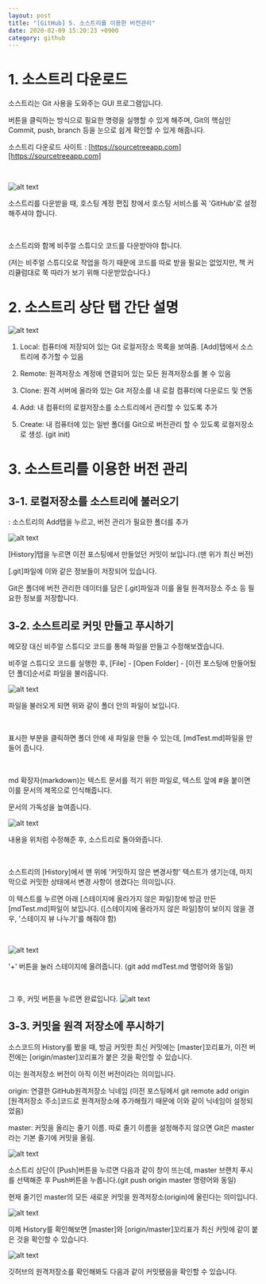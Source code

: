 ```yaml
---
layout: post
title: "[GitHub] 5. 소스트리를 이용한 버전관리"
date: 2020-02-09 15:20:23 +0900
category: github
---
```

# 1. 소스트리 다운로드

소스트리는 Git 사용을 도와주는 GUI 프로그램입니다.

버튼을 클릭하는 방식으로 필요한 명령을 실행할 수 있게 해주며, Git의 핵심인 Commit, push, branch 등을 눈으로 쉽게 확인할 수 있게 해줍니다.

소스트리 다운로드 사이트 : [https://sourcetreeapp.com][https://sourcetreeapp.com]

<br>

![alt text](/public/img/github_14.png)

소스트리를 다운받을 때, 호스팅 계정 편집 창에서 호스팅 서비스를 꼭 'GitHub'로 설정해주셔야 합니다.

<br>

소스트리와 함께 비주얼 스튜디오 코드를 다운받아야 합니다. 

(저는 비주얼 스튜디오로 작업을 하기 때문에 코드를 따로 받을 필요는 없었지만, 책 커리큘럼대로 쭉 따라가 보기 위해 다운받았습니다.)

# 2. 소스트리 상단 탭 간단 설명

![alt text](/public/img/github_15.png)

1. Local: 컴퓨터에 저장되어 있는 Git 로컬저장소 목록을 보여줌. [Add]탭에서 소스트리에 추가할 수 있음

1. Remote: 원격저장소 계정에 연결되어 있는 모든 원격저장소를 볼 수 있음

1. Clone: 원격 서버에 올라와 있는 Git 저장소를 내 로컬 컴퓨터에 다운로드 및 연동

1. Add: 내 컴퓨터의 로컬저장소를 소스트리에서 관리할 수 있도록 추가

1. Create: 내 컴퓨터에 있는 일반 폴더를 Git으로 버전관리 할 수 있도록 로컬저장소로 생성. (git init)

# 3. 소스트리를 이용한 버전 관리

## 3-1. 로컬저장소를 소스트리에 불러오기
: 소스트리의 Add탭을 누르고, 버전 관리가 필요한 폴더를 추가

![alt text](/public/img/github_16.png)

[History]탭을 누르면 이전 포스팅에서 만들었던 커밋이 보입니다.(맨 위가 최신 버전)

[.git]파일에 이와 같은 정보들이 저장되어 있습니다.

Git은 폴더에 버전 관리한 데이터를 담은 [.git]파일과 이를 올릴 원격저장소 주소 등 필요한 정보를 저장합니다.

## 3-2. 소스트리로 커밋 만들고 푸시하기

메모장 대신 비주얼 스튜디오 코드를 통해 파일을 만들고 수정해보겠습니다.

비주얼 스튜디오 코드를 실행한 후, [File] - [Open Folder] - [이전 포스팅에 만들어뒀던 폴더]순서로 파일을 불러옵니다.

![alt text](/public/img/github_17.png)

파일을 불러오게 되면 위와 같이 폴더 안의 파일이 보입니다.

<br>

표시한 부분을 클릭하면 폴더 안에 새 파일을 만들 수 있는데, [mdTest.md]파일을 만들어 줍니다.

<br>

md 확장자(markdown)는 텍스트 문서를 적기 위한 파일로, 텍스트 앞에 #을 붙이면 이를 문서의 제목으로 인식해줍니다.

문서의 가독성을 높여줍니다.

![alt text](/public/img/github_18.png)

내용을 위처럼 수정해준 후, 소스트리로 돌아와줍니다.

<br>

소스트리의 [History]에서 맨 위에 '커밋하지 않은 변경사항' 텍스트가 생기는데, 마지막으로 커밋한 상태에서 변경 사항이 생겼다는 의미입니다.

이 텍스트를 누르면 아래 [스테이지에 올라가지 않은 파일]창에 방금 만든 [mdTest.md]파일이 보입니다.
([스테이지에 올라가지 않은 파일]창이 보이지 않을 경우, '스테이지 뷰 나누기'를 해줘야 함)

<br>

![alt text](/public/img/github_19.png)

'+' 버튼을 눌러 스테이지에 올려줍니다. (git add mdTest.md 명령어와 동일)

<br>

그 후, 커밋 버튼을 누르면 완료입니다.
![alt text](/public/img/github_20.png)

## 3-3. 커밋을 원격 저장소에 푸시하기

소스코드의 History를 봤을 때, 방금 커밋한 최신 커밋에는 [master]꼬리표가, 이전 버전에는 [origin/master]꼬리표가 붙은 것을 확인할 수 있습니다.

이는 원격저장소 버전이 아직 이전 버전이라는 의미입니다.

origin: 연결한 GitHub원격저장소 닉네임 (이전 포스팅에서 git remote add origin [원격저장소 주소]코드로 원격저장소에 추가해줬기 때문에 이와 같이 닉네임이 설정되었음)

master: 커밋을 올리는 줄기 이름. 따로 줄기 이름을 설정해주지 않으면 Git은 master라는 기본 줄기에 커밋을 올림.

![alt text](/public/img/github_21.png)

소스트리 상단이 [Push]버튼을 누르면 다음과 같이 창이 뜨는데, master 브랜치 푸시를 선택해준 후 Push버튼을 누릅니다.(git push origin master 명령어와 동일)

현재 줄기인 master의 모든 새로운 커밋을 원격저장소(origin)에 올린다는 의미입니다.

![alt text](/public/img/github_22.png)

이제 History를 확인해보면 [master]와 [origin/master]꼬리표가 최신 커밋에 같이 붙은 것을 확인할 수 있습니다.

![alt text](/public/img/github_23.png)

깃허브의 원격저장소를 확인해봐도 다음과 같이 커밋됐음을 확인할 수 있습니다.

[https://sourcetreeapp.com]: https://sourcetreeapp.com
[https://code.visualstudio.com]: [https://code.visualstudio.com]